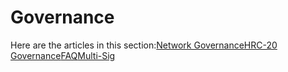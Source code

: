 # Governance

Here are the articles in this section:[Network Governance](https://docs.harmony.one/home/network/governance/network-governance)​[HRC-20 Governance](https://docs.harmony.one/home/network/governance/hrc-20-governance)​[FAQ](https://docs.harmony.one/home/network/governance/faq-governance)​[Multi-Sig](https://docs.harmony.one/home/network/governance/multi-sig)​

